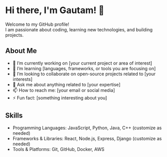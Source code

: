 # Hi there, I'm Gautam! 👋

Welcome to my GitHub profile!  
I am passionate about coding, learning new technologies, and building projects.

## About Me
- 🔭 I’m currently working on [your current project or area of interest]
- 🌱 I’m learning [languages, frameworks, or tools you are focusing on]
- 👯 I’m looking to collaborate on open-source projects related to [your interests]
- 💬 Ask me about anything related to [your expertise]
- 📫 How to reach me: [your email or social media]
- ⚡ Fun fact: [something interesting about you]
## Skills
- Programming Languages: JavaScript, Python, Java, C++ (customize as needed)
- Frameworks & Libraries: React, Node.js, Express, Django (customize as needed)
- Tools & Platforms: Git, GitHub, Docker, AWS 


